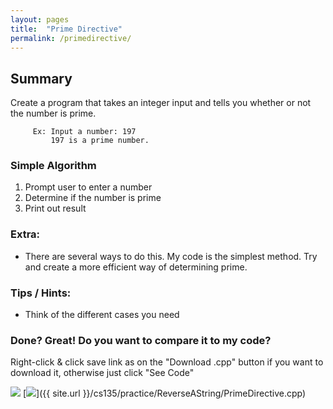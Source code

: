 ```yaml
---
layout: pages
title:  "Prime Directive"
permalink: /primedirective/
---
```


## Summary 

Create a program that takes an integer input and tells you whether or not the number is prime.

         Ex: Input a number: 197
             197 is a prime number.
   
### Simple Algorithm
1. Prompt user to enter a number
2. Determine if the number is prime
3. Print out result

### Extra:
* There are several ways to do this. My code is the simplest method. Try and create a more efficient way of determining prime.
         
### Tips / Hints:
- Think of the different cases you need

### Done? Great! Do you want to compare it to my code?
Right-click & click save link as on the "Download .cpp" button if you want to download it, otherwise just click "See Code"

[<img src="https://dabuttonfactory.com/button.png?t=See+Code&f=Roboto&ts=24&tc=444&hp=20&vp=8&c=5&bgt=unicolored&bgc=9ddcff&be=1">](https://jeungsook.github.io/cs135/primedirectivecode/) [<img src="https://dabuttonfactory.com/button.png?t=Download+.cpp&f=Roboto&ts=24&tc=444&hp=20&vp=8&c=5&bgt=unicolored&bgc=9ddcff&be=1">]({{ site.url }}/cs135/practice/ReverseAString/PrimeDirective.cpp)
